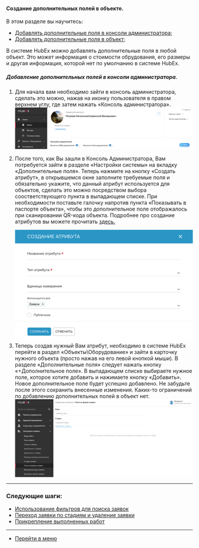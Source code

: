 #### Создание дополнительных полей в объекте.
В этом разделе вы научитесь:
<html>
<meta charset="utf-8">
<title>Быстрый переход внутри документа</title>
<ul>
     <li><a href="#createaddfield">Добавлять дополнительные поля в консоли администратора;</a></li>
     <li><a href="#createtickwithaddfield">Добавлять дополнительные поля в объект;</a></li>

</ul>
</html>

В системе HubEx можно добавлять дополнительные поля в любой объект. Это может информация о стоимости обрудования, его размеры и другая информация, которой нет по умолчанию в системе HubEx.

<html>
<body>
<h5 id="createaddfield">Добавление дополнительных полей в консоли администратора.</h5>
<ol type="1">
<li> Для начала вам необходимо зайти в консоль администратора, сделать это можно, нажав на иконку пользователя в правом верхнем углу, где затем нажать «Консоль администратора». </li>

<img src="/attachments/images/FAQ/USER/AdditionalFields/addfields1.png"/>

<li><p> После того, как Вы зашли в Консоль Администратора, Вам потребуется зайти в разделе «Настройки системы» на вкладку «Дополнительные поля». Теперь нажмите на кнопку «Создать атрибут», в открывшемся окне заполните требуемые поля и обязательно укажите, что данный атрибут используется для объектов, сделать это можно посредством выбора соостветствующего пункта в выпадающем списке. При необходимости поставьте галочку напротив пункта «Показывать в паспорте объекта», чтобы это дополнительное поле отображалось при сканировании QR-кода объекта. Подробнее про создание атрибутов вы можете прочитать <a href="https://wiki.hubex.ru/docs/FAQ/RU/admin/TicketAttribute.html"> здесь. </a></p></li>

<img src="/attachments/images/FAQ/USER/AdditionalFields/addfields2.png"/>

<li> Теперь создав нужный Вам атрибут, необходимо в системе HubEx перейти в раздел «Объекты\Оборудование» и зайти в карточку нужного объекта (просто нажав на его левой кнопкой мыши). В разделе «Дополнительные поля» следует нажать кнопку «+Дополнительное поле». В выпадающем списке выбираете нужное поле, которое хотите добавить и нажимаете кнопку «Добавить». Новое дополнительное поле будет успешно добавлено. Не забудьте после этого сохранить внесенные изменения. Каких-то ограничений по добавлению дополнительных полей в объект нет.

<img src="/attachments/images/FAQ/USER/AdditionalFields/addfields3.png"/>

</ol>
</body>
</html>



___
### Следующие шаги:
- [Использование фильтров для поиска заявок](./Filters.md)
- [Переход заявки по стадиям и удаление заявки](./ChangingStatus.md)
- [Прикрепление выполненных работ](./AttachingFiles.md)



___
- [Перейти в меню](http://wiki.hubex.ru)
